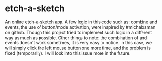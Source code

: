 # etch-a-sketch
An online etch-a-sketch app.
A few logic in this code such as: combine <mousedown> and <mouseenter> events, the use of button/mode activation, were inspired by #michalosman on github. Though this project tried to implement such logic in a different way as much as possible. 
Other things to note: the combination of <mousedown> and <mouseenter> events doesn't work sometimes, it is very easy to notice. In this case, we will simply click the left mouse button one more time, and the problem is fixed (temporarily). I will look into this issue more in the future.
